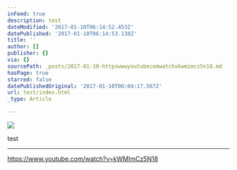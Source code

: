 ```yaml
---
inFeed: true
description: test
dateModified: '2017-01-10T06:14:52.453Z'
datePublished: '2017-01-10T06:14:53.138Z'
title: ''
author: []
publisher: {}
via: {}
sourcePath: _posts/2017-01-10-httpswwwyoutubecomwatchvkwmimcz5n18.md
hasPage: true
starred: false
datePublishedOriginal: '2017-01-10T06:04:17.567Z'
url: test/index.html
_type: Article

---
```

![](https://the-grid-user-content.s3-us-west-2.amazonaws.com/acf960e8-4505-4f1a-8516-1eef183326ab.png)

test

---

https://www.youtube.com/watch?v=kWMImCz5N18